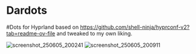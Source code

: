 # Dardots
#Dots for Hyprland based on https://github.com/shell-ninja/hyprconf-v2?tab=readme-ov-file and tweaked to my own liking.


![screenshot_250605_200241](https://github.com/user-attachments/assets/c05a1512-b6f5-4088-ac3b-a6dabcc8dc81)
![screenshot_250605_200911](https://github.com/user-attachments/assets/019b54c8-172d-4b9c-b175-90a6ef4d1dff)
